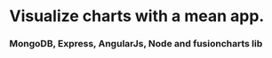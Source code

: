 # Visualize charts with a mean app.

### MongoDB, Express, AngularJs, Node and fusioncharts lib
    
